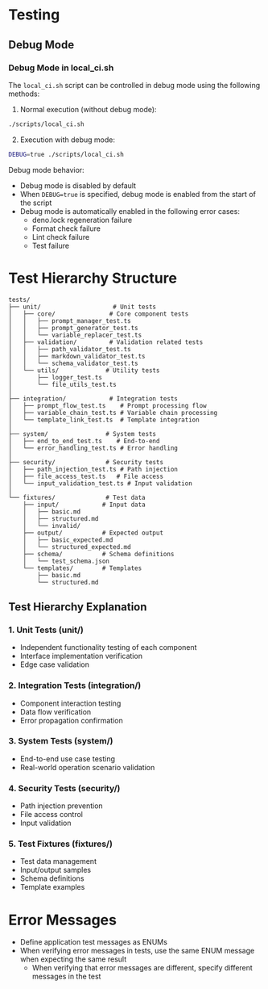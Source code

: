 # Testing

## Debug Mode

### Debug Mode in local_ci.sh

The `local_ci.sh` script can be controlled in debug mode using the following methods:

1. Normal execution (without debug mode):

```bash
./scripts/local_ci.sh
```

2. Execution with debug mode:

```bash
DEBUG=true ./scripts/local_ci.sh
```

Debug mode behavior:

- Debug mode is disabled by default
- When `DEBUG=true` is specified, debug mode is enabled from the start of the script
- Debug mode is automatically enabled in the following error cases:
  - deno.lock regeneration failure
  - Format check failure
  - Lint check failure
  - Test failure

# Test Hierarchy Structure

```
tests/
├── unit/                    # Unit tests
│   ├── core/               # Core component tests
│   │   ├── prompt_manager_test.ts
│   │   ├── prompt_generator_test.ts
│   │   └── variable_replacer_test.ts
│   ├── validation/         # Validation related tests
│   │   ├── path_validator_test.ts
│   │   ├── markdown_validator_test.ts
│   │   └── schema_validator_test.ts
│   └── utils/             # Utility tests
│       ├── logger_test.ts
│       └── file_utils_test.ts
│
├── integration/            # Integration tests
│   ├── prompt_flow_test.ts    # Prompt processing flow
│   ├── variable_chain_test.ts # Variable chain processing
│   └── template_link_test.ts  # Template integration
│
├── system/                # System tests
│   ├── end_to_end_test.ts    # End-to-end
│   └── error_handling_test.ts # Error handling
│
├── security/              # Security tests
│   ├── path_injection_test.ts # Path injection
│   ├── file_access_test.ts   # File access
│   └── input_validation_test.ts # Input validation
│
└── fixtures/              # Test data
    ├── input/            # Input data
    │   ├── basic.md
    │   ├── structured.md
    │   └── invalid/
    ├── output/           # Expected output
    │   ├── basic_expected.md
    │   └── structured_expected.md
    ├── schema/           # Schema definitions
    │   └── test_schema.json
    └── templates/        # Templates
        ├── basic.md
        └── structured.md
```

## Test Hierarchy Explanation

### 1. Unit Tests (unit/)

- Independent functionality testing of each component
- Interface implementation verification
- Edge case validation

### 2. Integration Tests (integration/)

- Component interaction testing
- Data flow verification
- Error propagation confirmation

### 3. System Tests (system/)

- End-to-end use case testing
- Real-world operation scenario validation

### 4. Security Tests (security/)

- Path injection prevention
- File access control
- Input validation

### 5. Test Fixtures (fixtures/)

- Test data management
- Input/output samples
- Schema definitions
- Template examples

# Error Messages

- Define application test messages as ENUMs
- When verifying error messages in tests, use the same ENUM message when expecting the same result
  - When verifying that error messages are different, specify different messages in the test
